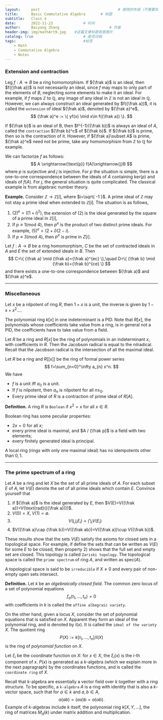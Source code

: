 ```yaml
---
layout:     post   				                    # 使用的布局（不需要改）
title:      Basic Commutative Algebra		# 标题 
subtitle:   Class 4
date:       2022-11-23 				# 时间
author:     Baiyang Zhang 						# 作者
header-img: img/mathArt9.jpg 	#这篇文章标题背景图片
catalog: true 						# 是否归档
tags:								#标签
    - Math
    - Commutative Algebra
    - Notes
---
```


### Extension and contraction

Leg $f:A\to B$ be a ring homomorphism. If ${\frak a}$ is an ideal, then $f({\frak a})$ is not necessarily an ideal, since $f$ may maps to only part of the elements of $B$, neglecting some elements to make it an ideal. For example, if $f$ maps $\mathbb{Z}$ to $\mathbb{Q}$, any image of any ideal in $\mathbb{Z}$ is not an ideal in $\mathbb{Q}$. However, we can always construct an ideal generated by $f({\frak a})$, it is called the `extension` of ideal ${\frak a}$, denoted by ${\frak a}^e$,
$$
{\frak a}^e :=  \{ yf(x) \mid x\in f({\frak a}) \}. 
$$

If ${\frak b}$ is an ideal of B, then $f^{-1}({\frak b})$ is always an ideal of $A$, called the `contraction` ${\frak b}^c$ of ${\frak b}$. If ${\frak b}$ is prime, then so is the contraction of it. However, if ${\frak a}\subset A$ is prime, ${\frak a}^e$ need not be prime, take any homomorphism from $\mathbb{Z}$ to $\mathbb{Q}$ for example. 

We can factorize $f$ as follows:
$$
A \xrightarrow{\text{p}} f(A)\xrightarrow{j}B
$$
where $p$ is surjective and $j$ is injective. For $p$ the situation is simple, there is a one-to-one correspondence between the ideals of $A$ containing $\text{ker}(p)$ and ideals of $f(A)$. For $j$, the general situation is quite complicated. The classical example is from algebraic number theory. 

**Example.** Consider $\mathbb{Z}\to \mathbb{Z}[i]$, where $i=\sqrt{ -1 }$. A prime ideal of $\mathbb{Z}$ may not stay a prime ideal when extended to $\mathbb{Z}[i]$.  The situation is as follows,
1. $(2)^e=((1+i)^2)$, the extension of $(2)$ is the ideal generated by the square of a prime ideal in $\mathbb{Z}[i]$,
2. If $p\equiv {1}(\text{mod }4)$, then $p^e$ is the product of two distinct prime ideals. For example, $(5)^e=(2+i)(2-i)$.
3. If $p\equiv {3}(\text{mod }4)$, then $p^e$ is prime in $Z[i]$. 

Let $f:A\to B$ be a ring homomorphism, $C$ be the set of contracted ideals in $A$ and $E$ the set of extended ideals in $B$. Then
$$
C=\{ {\frak a} \mid {\frak a}={\frak a}^{ec} \},\quad D=\{ {\frak b} \mid {\frak b}={\frak b}^{ce} \}  
$$
and there exists a one-to-one correspondence between ${\frak a}$ and ${\frak a}^e$. 

- - -

### Miscellaneous

Let $x$ be a nilpotent of ring $R$, then $1+x$ is a unit, the inverse is given by $1-x+x^2\dots$.


The polynomial ring $k[x]$ in one indeterminant is a PID. Note that $R[x]$, the polynomials whose coefficients take value from a ring, is in general not a PID, the coefficients have to take value from a field. 

Let $R$ be a ring and $R[x]$ be the ring of polynomials in an indeterminant $x$, with coefficients in $R$. Then the Jacobson radical is equal to the nilradical. Recall that the Jacobson radical is the intersection of all the maximal ideal.

Let $R$ be a ring and $R[[x]]$ be the ring of formal power series 
$$
f=\sum_{n=0}^\infty a_{n} x^n.
$$
We have
- $f$ is a unit iff $a_{0}$ is a unit.
- If $f$ is nilpotent, then $a_{n}$ is nilpotent for all $n\geq_{0}$.
- Every prime ideal of $R$ is a contraction of prime ideal of $R[A]$.

**Definition.** A ring $R$ is `Boolean` if $x^{2}=x$ for all $x\in R$. 

Boolean ring has some peculiar properties:
- $2x=0$ for all $x$;
- every prime ideal is maximal, and $A / {\frak p}$ is a field with two elements;
- every finitely generated ideal is principal.

A local ring (rings with only one maximal ideal) has no idempotents other than $0,1$.

- - -
### The prime spectrum of a ring

Let $A$ be a ring and let $X$ be the set of all prime ideals of $A$. For each subset $E$ of $A$, let $V(E)$ denote the set of all prime ideals which contain $E$. Convince yourself that
1. if ${\frak a}$ is the ideal generated by $E$, then $V(E)=V({\frak a})=V(\text{rad}(({\frak a})))$. 
2. $V(0)=X$, $V(1)=\emptyset$.
3. $$
V\left(   \bigcup_{i} E_{i} \right) = \bigcap_{i}V(E_{i})
$$
4. $V({\frak a}\cap {\frak b})=V({\frak ab})=V({\frak a})\cup V({\frak b})$.

These results show that the sets $V(E)$ satisfy the axioms for closed sets in a topological space. For example, if define the sets that can be written as $V(E)$ for some $E$ to be closed, then property 2) shows that the full set and empty set are closed. This topology is called `Zariski topology`. The topological space is called the `prime spectrum` of ring $A$, and written as $\text{spec}(A)$. 

A topological space is said to be `irreducible` if $X\neq 0$ and every pair of non-empty open sets intersect. 

**Definition.** Let $k$ be an *algebraically closed field*. The common zero locus of a set of polynomial equations
$$
f_{\alpha}(t_{1},\dots,t_{n}) = 0
$$
with coefficients in $k$ is called the `affine albegraic variety`.

On the other hand, given a locus $X$, consider the set of polynomial equations that is satisfied on $X$. Apparent they form an ideal of the polynomial ring, and is denoted by $I(x)$. It is called the `ideal of the variety` $X$. The quotient ring 
$$
P(X) := k[t_{1},\dots,t_{n}] / I(X)
$$
is the ring of *polynomial function* on $X$. 

Let $\xi_{i}$ be the coordinate function on $X$: for $x\in X$, the $\xi_{i}(x)$ is the $i$-th component of $x$. $P(x)$ is generated as a $k$-algebra (which we explain more in the next papragraph) by the coordinates functions, and is called the `coordinate ring` of $X$. 

Recall that $k$-algebra are essentially a vector field over $k$ together with a ring structure. To be specific, a `k-algebra` $A$ is a ring with identity that is also a $k$-vector space, such that for $\alpha\in k$ and $a,b\in A$, 
$$
\alpha(ab) = (\alpha a)b = a (\alpha b).
$$
Example of $k$-algebras include $k$ itself, the polynomial ring $k[X,{Y},...]$, the ring of matrices $M_{d}(k)$ under matrix addition and multiplication.


